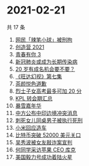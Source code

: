 # 2021-02-21

共 17 条

<!-- BEGIN ZHIHUSEARCH -->
<!-- 最后更新时间 Sun Feb 21 2021 22:08:34 GMT+0800 (CST) -->
1. [网民「辣笔小球」被刑拘](https://www.zhihu.com/search?q=辣笔小球)
1. [创造营 2021](https://www.zhihu.com/search?q=创造营2021)
1. [青春有你 3](https://www.zhihu.com/search?q=青春有你3)
1. [新冠肺炎或成为长期传染病](https://www.zhihu.com/search?q=新冠肺炎)
1. [20 岁有成名机会要不要？](https://www.zhihu.com/search?q=奇葩说)
1. [《旺达幻视》第七集](https://www.zhihu.com/search?q=旺达幻视)
1. [茶颜悦色道歉](https://www.zhihu.com/search?q=茶颜悦色道歉)
1. [烈士子女高考最多可加 20 分](https://www.zhihu.com/search?q=高考加分)
1. [KPL 转会期汇总](https://www.zhihu.com/search?q=kpl)
1. [暴雪嘉年华](https://www.zhihu.com/search?q=暴雪嘉年华)
1. [中方公布中印边境冲突消息](https://www.zhihu.com/search?q=加勒万河谷冲突事件)
1. [刺死女儿同桌男子被执行死刑](https://www.zhihu.com/search?q=刺死女儿同桌)
1. [小米回应造车](https://www.zhihu.com/search?q=小米造车)
1. [比特币突破 52000 美元关口](https://www.zhihu.com/search?q=比特币)
1. [吴秀波被女友敲诈案宣判](https://www.zhihu.com/search?q=吴秀波)
1. [何同学采访苹果 CEO 库克](https://www.zhihu.com/search?q=何同学采访库克)
1. [美国毅力号成功着陆火星](https://www.zhihu.com/search?q=毅力号)
<!-- END ZHIHUSEARCH -->

